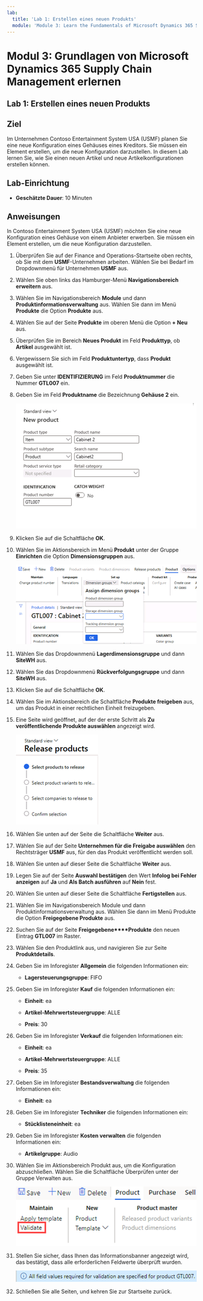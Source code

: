 ```yaml
---
lab:
  title: 'Lab 1: Erstellen eines neuen Produkts'
  module: 'Module 3: Learn the Fundamentals of Microsoft Dynamics 365 Supply Chain Management'
---
```


# Modul 3: Grundlagen von Microsoft Dynamics 365 Supply Chain Management erlernen

## Lab 1: Erstellen eines neuen Produkts

## Ziel

Im Unternehmen Contoso Entertainment System USA (USMF) planen Sie eine neue Konfiguration eines Gehäuses eines Kreditors. Sie müssen ein Element erstellen, um die neue Konfiguration darzustellen. In diesem Lab lernen Sie, wie Sie einen neuen Artikel und neue Artikelkonfigurationen erstellen können.

## Lab-Einrichtung

   - **Geschätzte Dauer**: 10 Minuten

## Anweisungen

In Contoso Entertainment System USA (USMF) möchten Sie eine neue Konfiguration eines Gehäuse von einem Anbieter erwerben. Sie müssen ein Element erstellen, um die neue Konfiguration darzustellen.

1.  Überprüfen Sie auf der Finance and Operations-Startseite oben rechts, ob Sie mit dem **USMF**-Unternehmen arbeiten. Wählen Sie bei Bedarf im Dropdownmenü für Unternehmen **USMF** aus.

2.  Wählen Sie oben links das Hamburger-Menü **Navigationsbereich erweitern** aus.

3.  Wählen Sie im Navigationsbereich **Module** und dann **Produktinformationsverwaltung** aus. Wählen Sie dann im Menü **Produkte** die Option **Produkte** aus.

4.  Wählen Sie auf der Seite **Produkte** im oberen Menü die Option **+ Neu** aus.

5.  Überprüfen Sie im Bereich **Neues Produkt** im Feld **Produkttyp**, ob **Artikel** ausgewählt ist.

6.  Vergewissern Sie sich im Feld **Produktuntertyp**, dass **Produkt** ausgewählt ist.

7.  Geben Sie unter **IDENTIFIZIERUNG** im Feld **Produktnummer** die Nummer **GTL007** ein.

8.  Geben Sie im Feld **Produktname** die Bezeichnung **Gehäuse 2** ein.

    ![Der Screenshot zeigt die Standardansicht der Seite zum Erstellen neuer Produkte.](./media/03-learn-the-fundamentals-of-dynamics-365-supply-chain-management-07.png)

9.  Klicken Sie auf die Schaltfläche **OK**.

10. Wählen Sie im Aktionsbereich im Menü **Produkt** unter der Gruppe **Einrichten** die Option **Dimensionsgruppen** aus.

    ![Der Screenshot zeigt die Einrichtungsoption im Produktmenü, mit der die verschiedenen Details der Dimensionsgruppe hinzugefügt werden können.](./media/03-learn-the-fundamentals-of-dynamics-365-supply-chain-management-08.png)

11. Wählen Sie das Dropdownmenü **Lagerdimensionsgruppe** und dann **SiteWH** aus.

12. Wählen Sie das Dropdownmenü **Rückverfolgungsgruppe** und dann **SiteWH** aus.

13. Klicken Sie auf die Schaltfläche **OK**.

14. Wählen Sie im Aktionsbereich die Schaltfläche **Produkte freigeben** aus, um das Produkt in einer rechtlichen Einheit freizugeben.

15. Eine Seite wird geöffnet, auf der der erste Schritt als **Zu veröffentlichende Produkte auswählen** angezeigt wird.

    ![Der Screenshot zeigt die Standardansicht der Seite zum Freigeben von Produkten.](./media/03-learn-the-fundamentals-of-dynamics-365-supply-chain-management-09.png)

16. Wählen Sie unten auf der Seite die Schaltfläche **Weiter** aus.

17. Wählen Sie auf der Seite **Unternehmen für die Freigabe auswählen** den Rechtsträger **USMF** aus, für den das Produkt veröffentlicht werden soll.

18. Wählen Sie unten auf dieser Seite die Schaltfläche **Weiter** aus.

19. Legen Sie auf der Seite **Auswahl bestätigen** den Wert **Infolog bei Fehler anzeigen** auf **Ja** und **Als Batch ausführen** auf **Nein** fest.

20. Wählen Sie unten auf dieser Seite die Schaltfläche **Fertigstellen** aus.

21. Wählen Sie im Navigationsbereich Module und dann Produktinformationsverwaltung aus. Wählen Sie dann im Menü Produkte die Option **Freigegebene Produkte** aus.

22. Suchen Sie auf der Seite **Freigegebene****Produkte** den neuen Eintrag **GTL007** im Raster. 

23. Wählen Sie den Produktlink aus, und navigieren Sie zur Seite **Produktdetails**.

24. Geben Sie im Inforegister **Allgemein** die folgenden Informationen ein:

    - **Lagersteuerungsgruppe**: FIFO

25. Geben Sie im Inforegister **Kauf** die folgenden Informationen ein:

    - **Einheit**: ea

    - **Artikel-Mehrwertsteuergruppe**: ALLE

    - **Preis**: 30

26. Geben Sie im Inforegister **Verkauf** die folgenden Informationen ein:

    - **Einheit**: ea

    - **Artikel-Mehrwertsteuergruppe**: ALLE

    - **Preis**: 35

27. Geben Sie im Inforegister **Bestandsverwaltung** die folgenden Informationen ein:

    - **Einheit**: ea

28. Geben Sie im Inforegister **Techniker** die folgenden Informationen ein:

    - **Stücklisteneinheit**: ea

29. Geben Sie im Inforegister **Kosten verwalten** die folgenden Informationen ein:

    - **Artikelgruppe**: Audio

30. Wählen Sie im Aktionsbereich Produkt aus, um die Konfiguration abzuschließen. Wählen Sie die Schaltfläche Überprüfen unter der Gruppe Verwalten aus.

    ![Screenshot: Gruppe Verwalten unter der Schaltfläche Produkt im Aktionsbereich. Die Schaltfläche Überprüfen in der Gruppe Verwalten ist ausgewählt.](./media/03-learn-the-fundamentals-of-dynamics-365-supply-chain-management-10.png)

31. Stellen Sie sicher, dass Ihnen das Informationsbanner angezeigt wird, das bestätigt, dass alle erforderlichen Feldwerte überprüft wurden.

    ![Screenshot mit dem Informationsbanner, das bestätigt, dass alle erforderlichen Feldwerte überprüft wurden ](./media/03-learn-the-fundamentals-of-dynamics-365-supply-chain-management-11.png)

32. Schließen Sie alle Seiten, und kehren Sie zur Startseite zurück.

